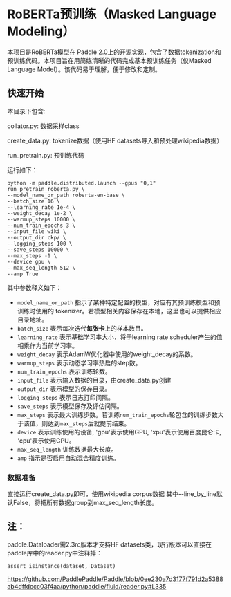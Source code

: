 # RoBERTa预训练（Masked Language Modeling）
本项目是RoBERTa模型在 Paddle 2.0上的开源实现，包含了数据tokenization和预训练代码。本项目旨在用简练清晰的代码完成基本预训练任务（仅Masked Language Model）。该代码易于理解，便于修改和定制。
## 快速开始
本目录下包含:

collator.py: 数据采样class

create_data.py: tokenize数据（使用HF datasets导入和预处理wikipedia数据）

run_pretrain.py: 预训练代码

运行如下：

```
python -m paddle.distributed.launch --gpus "0,1" run_pretrain_roberta.py \
--model_name_or_path roberta-en-base \
--batch_size 16 \
--learning_rate 1e-4 \
--weight_decay 1e-2 \
--warmup_steps 10000 \
--num_train_epochs 3 \
--input_file wiki \
--output_dir ckp/ \
--logging_steps 100 \
--save_steps 10000 \
--max_steps -1 \
--device gpu \
--max_seq_length 512 \
--amp True
```

其中参数释义如下：
- `model_name_or_path` 指示了某种特定配置的模型，对应有其预训练模型和预训练时使用的 tokenizer。若模型相关内容保存在本地，这里也可以提供相应目录地址。
- `batch_size` 表示每次迭代**每张卡**上的样本数目。
- `learning_rate` 表示基础学习率大小，将于learning rate scheduler产生的值相乘作为当前学习率。
- `weight_decay` 表示AdamW优化器中使用的weight_decay的系数。
- `warmup_steps` 表示动态学习率热启的step数。
- `num_train_epochs` 表示训练轮数。
- `input_file` 表示输入数据的目录，由create_data.py创建
- `output_dir` 表示模型的保存目录。
- `logging_steps` 表示日志打印间隔。
- `save_steps` 表示模型保存及评估间隔。
- `max_steps` 表示最大训练步数。若训练`num_train_epochs`轮包含的训练步数大于该值，则达到`max_steps`后就提前结束。
- `device` 表示训练使用的设备, 'gpu'表示使用GPU, 'xpu'表示使用百度昆仑卡, 'cpu'表示使用CPU。
- `max_seq_length` 训练数据最大长度。
- `amp` 指示是否启用自动混合精度训练。

### 数据准备
直接运行create_data.py即可，使用wikipedia corpus数据
其中--line_by_line默认False，将把所有数据group到max_seq_length长度。

## 注：
paddle.Dataloader需2.3rc版本才支持HF datasets类，现行版本可以直接在paddle库中的reader.py中注释掉：
```
assert isinstance(dataset, Dataset)
```
https://github.com/PaddlePaddle/Paddle/blob/0ee230a7d3177f791d2a5388ab4dffdccc03f4aa/python/paddle/fluid/reader.py#L335
